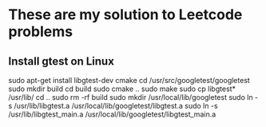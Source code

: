 # These are my solution to Leetcode problems

## Install gtest on Linux

sudo apt-get install libgtest-dev cmake
cd /usr/src/googletest/googletest
sudo mkdir build
cd build
sudo cmake ..
sudo make
sudo cp libgtest* /usr/lib/
cd ..
sudo rm -rf build
sudo mkdir /usr/local/lib/googletest
sudo ln -s /usr/lib/libgtest.a /usr/local/lib/googletest/libgtest.a
sudo ln -s /usr/lib/libgtest_main.a /usr/local/lib/googletest/libgtest_main.a
